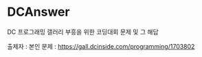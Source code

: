 # DCAnswer

DC 프로그래밍 갤러리 부흥을 위한 코딩대회 문제 및 그 해답

출제자 : 본인
문제 : https://gall.dcinside.com/programming/1703802
